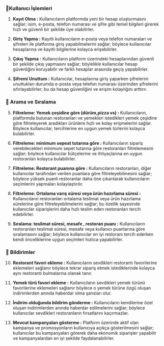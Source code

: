 ### 👤Kullanıcı İşlemleri
1. **Kayıt Olma :** Kullanıcıların platformda yeni bir hesap oluşturmasını sağlar; isim, e-posta, telefon numarası ve şifre gibi temel bilgileri girerek hızlı ve güvenli bir şekilde üye olabilirler.

2. **Giriş Yapma :** Kayıtlı kullanıcıların e-posta veya telefon numaraları ve şifreleri ile platforma giriş yapabilmelerini sağlar; böylece kullanıcılar hesaplarına ve kayıtlı bilgilerine kolayca erişebilirler.
3. **Çıkış Yapma :**  Kullanıcıların platform üzerindeki hesaplarından güvenli bir şekilde çıkış yapmasını sağlar; böylelikle kullanıcılar hesap güvenliğini koruyabilir ve farklı hesaplar arasında geçiş yapabilirler.
4. **Şifremi Unuttum :** Kullanıcılar, hesaplarına giriş yaparken şifrelerini unuttukları durumda e-posta veya telefon numarası üzerinden şifrelerini sıfırlayabilirler; bu da hesap güvenliğini ve erişim kolaylığını arttırır.

### 🔎 Arama ve Sıralama
5. **Filtreleme: Yemek çeşidine göre (dürüm,pizza vs) :** Kullanıcıların, platformda bulunan restoranları ve yemekleri istedikleri yemek çeşidine göre filtreleyerek aradıkları ürünlere hızlı ve kolay erişmelerini sağlar. Böylece kullanıcılar, tercihlerine en uygun yemek türlerini kolayca bulabilirler.

6. **Filtreleme: minimum sepeat tutarına göre :** Kullanıcıların sipariş verebilecekleri minimum sepet tutarına göre restoranları filtrelemesini sağlar; böylece kullanıcılar bütçelerine ve ihtiyaçlarına en uygun restoranları kolayca bulabilirler.
7. **Filtreleme: Restorant puanına göre :** Kullanıcıların restoranları, diğer kullanıcılar tarafından verilen puanlara göre filtreleyebilmesini sağlar; böylece yüksek puanlı restoranlar daha öne çıkarılarak kullanıcıların seçimlerini yapmaları kolaylaştırılır.
8. **Filtreleme: Ortalama varış süresi veya ürün hazırlama süresi :** Kullanıcıların restoranları ortalama teslimat veya ürün hazırlama sürelerine göre filtreleyebilmelerini sağlar; bu özellik sayesinde kullanıcılar siparişlerini daha hızlı teslim eden restoranları tercih edebilirler.
9. **Sıralama: teslimat süresi, mesafe , restoran puanı :** Kullanıcıların restoranları teslimat süresi, mesafe veya kullanıcı puanlarına göre sıralamasını sağlar; böylece kullanıcılar en iyi restoranı tercih ederken kendi önceliklerine uygun seçimleri hızlıca yapabilirler.

### 🔔 Bildirimler
10. **Restorant favori ekleme :** Kullanıcıların sevdikleri restorantı favorilerine eklemeleri sağlanır böylece tekrar sipariş etmek istediklerinde kolayca aynı restorantı bulmalarına olanak tanır.

11. **Yemek türü favori ekleme :** Kullanıcıların sevdikleri yemek türünü favorilerine eklemeleri sağlanır böylece o yemek türüne özgü oluşan indirimlerden anında haberdar olma şansları olur. 
12. **İndirim olduğunda bildirim gönderme :** Kullanıcıların kendilerine  özel oluşan indirimlerden anında haberdar edilmelerini sağlar; böylece kullanıcılar sevdikleri restoranların fırsatlarını kaçırmazlar.
13. **Mevcut kampanyaları gösterme :** Platform üzerinde aktif olan kampanya ve promosyonların kullanıcıya açıkça gösterilmesini sağlar; kullanıcılar bu kampanyaları görerek daha ekonomik siparişler yapabilir ve kampanyalardan en iyi şekilde faydalanabilirler.




